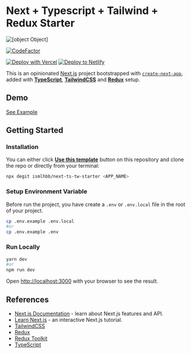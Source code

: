 # Next + Typescript + Tailwind + Redux Starter

![[object Object]](https://socialify.git.ci/ismlhbb/next-ts-tw-starter/image?language=1&owner=1&pattern=Charlie%20Brown&theme=Dark)

[![CodeFactor](https://www.codefactor.io/repository/github/ismlhbb/next-ts-tw-starter/badge)](https://www.codefactor.io/repository/github/ismlhbb/next-ts-tw-starter)

[![Deploy with Vercel](https://vercel.com/button)](https://vercel.com/import/git?s=https://github.com/ismlhbb/next-ts-tw-starter) [![Deploy to Netlify](https://www.netlify.com/img/deploy/button.svg)](https://app.netlify.com/start/deploy?repository=https://github.com/ismlhbb/next-ts-tw-starter)

This is an opinionated [Next.js](https://nextjs.org/) project bootstrapped with [`create-next-app`](https://github.com/vercel/next.js/tree/canary/packages/create-next-app), added with [**TypeScript**](https://www.typescriptlang.org), [**TailwindCSS**](https://tailwindcss.com) and [**Redux**](https://redux-toolkit.js.org/) setup.

## Demo

[See Example](https://next-ts-tw-starter.vercel.app/)

## Getting Started

### Installation

You can either click [**Use this template**](https://github.com/ismlhbb/next-ts-tw-starter/generate) button on this repository and clone the repo or directly from your terminal:

```bash
npx degit ismlhbb/next-ts-tw-starter <APP_NAME>
```

### Setup Environment Variable

Before run the project, you have create a `.env` or `.env.local` file in the root of your project.

```bash
cp .env.example .env.local
#or
cp .env.example .env
```

### Run Locally

```bash
yarn dev
#or
npm run dev
```

Open [http://localhost:3000](http://localhost:3000) with your browser to see the result.

## References

- [Next.js Documentation](https://nextjs.org/docs/getting-started) - learn about Next.js features and API.
- [Learn Next.js](https://nextjs.org/learn/basics/create-nextjs-app) - an interactive Next.js tutorial.
- [TailwindCSS](https://tailwindcss.com)
- [Redux](https://redux.js.org/)
- [Redux Toolkit](https://redux-toolkit.js.org/)
- [TypeScript](https://www.typescriptlang.org)
